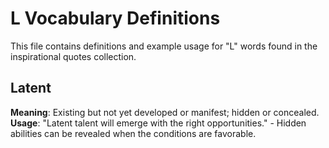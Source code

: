 # L Vocabulary Definitions

This file contains definitions and example usage for "L" words found in the inspirational quotes collection.

<!-- Add vocabulary words here following the format:
## WordName

**Meaning**: Clear, concise definition of the word.
**Usage**: "Quote or example sentence." - Explanation of the usage context.
-->

## Latent

**Meaning**: Existing but not yet developed or manifest; hidden or concealed.
**Usage**: "Latent talent will emerge with the right opportunities." - Hidden abilities can be revealed when the conditions are favorable.
